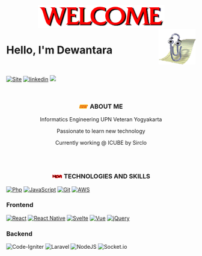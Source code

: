 <div <div align="center">
 <img src="https://github.com/dewantaratirta/dewantaratirta/blob/main/img/welcome.gif?raw=true"/>
</div>

<img alt="GIF" src="https://raw.githubusercontent.com/dewantaratirta/dewantaratirta/main/img/Tumblr_mj43yrvZ5s1r8td1do1_100.webp?raw=true" width="98" height="94" align="right"/>
<h1 style="align: right">Hello, I'm Dewantara </h1>

<br/>

[![Site](https://img.shields.io/badge/profile-grey?style=for-the-badge&logoColor=white)](https://dewantaratirta.github.io)
[![linkedin](https://img.shields.io/badge/linkedin-informational?style=for-the-badge&logo=linkedin&logoColor=white)](https://www.linkedin.com/in/dewantara-tirta/)
<a href="mailto:dewantara.tirta@gmail.com"><img src="https://img.shields.io/badge/gmail-EA4335.svg?style=for-the-badge&logo=gmail&logoColor=white"/></a>



</br>
<h3 align="center"><img src="https://raw.githubusercontent.com/dewantaratirta/dewantaratirta/main/img/hot-2.gif" height="11px"/> ABOUT ME</h2>

<p align="center">Informatics Engineering UPN Veteran Yogyakarta</p>
<p align="center">Passionate to learn new technology</p>
<p align="center">Currently working @ ICUBE by Sirclo</p>
<br><br>

<h3 align="center"><img src="https://raw.githubusercontent.com/dewantaratirta/dewantaratirta/main/img/download.gif" /> TECHNOLOGIES AND SKILLS</h2>

[![Php](https://img.shields.io/badge/PHP-777BB4?style=for-the-badge&logo=php&logoColor=white)](#)
[![JavaScript](https://img.shields.io/badge/javascript-%23323330.svg?style=for-the-badge&logo=javascript&logoColor=%23F7DF1E)](#)
[![Git](https://img.shields.io/badge/GIT-E44C30?style=for-the-badge&logo=git&logoColor=white)](#)
[![AWS](https://img.shields.io/badge/Amazon_AWS-FF9900?style=for-the-badge&logo=amazonaws&logoColor=white)](#)


### Frontend

[![React](https://img.shields.io/badge/react-%2320232a.svg?style=for-the-badge&logo=react&logoColor=%2361DAFB)](#)
[![React Native](https://img.shields.io/badge/React_Native-20232A?style=for-the-badge&logo=react&logoColor=61DAFB)](#)
[![Svelte](https://img.shields.io/badge/Svelte-4A4A55?style=for-the-badge&logo=svelte&logoColor=FF3E00)](#)
[![Vue](https://img.shields.io/badge/Vue.js-35495E?style=for-the-badge&logo=vue.js&logoColor=4FC08D)](#)
[![jQuery](https://img.shields.io/badge/jQuery-0769AD?style=for-the-badge&logo=jquery&logoColor=white)](#)


### Backend

![Code-Igniter](https://img.shields.io/badge/CodeIgniter-%23EF4223.svg?style=for-the-badge&logo=codeIgniter&logoColor=white)
![Laravel](https://img.shields.io/badge/Laravel-FF2D20?style=for-the-badge&logo=laravel&logoColor=white)
![NodeJS](https://img.shields.io/badge/Node.js-43853D?style=for-the-badge&logo=node.js&logoColor=white)
![Socket.io](https://img.shields.io/badge/Socket.io-black?style=for-the-badge&logo=socket.io&badgeColor=010101)


</br></br>
